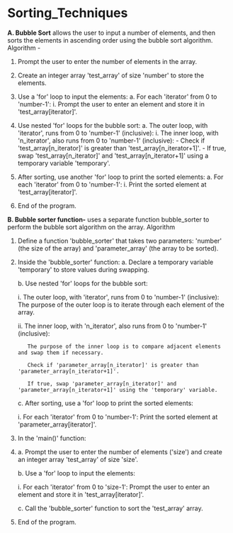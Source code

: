 # Sorting_Techniques
**A. Bubble Sort**  allows the user to input a number of elements, and then sorts the elements in ascending order using the bubble sort algorithm. 
Algorithm -

1. Prompt the user to enter the number of elements in the array.

2. Create an integer array 'test_array' of size 'number' to store the elements.

3. Use a 'for' loop to input the elements:
   a. For each 'iterator' from 0 to 'number-1':
      i. Prompt the user to enter an element and store it in 'test_array[iterator]'.

4. Use nested 'for' loops for the bubble sort:
   a. The outer loop, with 'iterator', runs from 0 to 'number-1' (inclusive):
      i. The inner loop, with 'n_iterator', also runs from 0 to 'number-1' (inclusive):
         - Check if 'test_array[n_iterator]' is greater than 'test_array[n_iterator+1]'.
         - If true, swap 'test_array[n_iterator]' and 'test_array[n_iterator+1]' using a temporary variable 'temporary'.

5. After sorting, use another 'for' loop to print the sorted elements:
   a. For each 'iterator' from 0 to 'number-1':
      i. Print the sorted element at 'test_array[iterator]'.

6. End of the program.

**B. Bubble sorter function-**  uses a separate function bubble_sorter to perform the bubble sort algorithm on the array.
Algorithm 

1. Define a function 'bubble_sorter' that takes two parameters: 'number' (the size of the array) and 'parameter_array' (the array to be sorted).

2. Inside the 'bubble_sorter' function:
   a. Declare a temporary variable 'temporary' to store values during swapping.
   
   b. Use nested 'for' loops for the bubble sort:
   
      i. The outer loop, with 'iterator', runs from 0 to 'number-1' (inclusive):
   The purpose of the outer loop is to iterate through each element of the array.
   
      ii. The inner loop, with 'n_iterator', also runs from 0 to 'number-1' (inclusive):
   
          The purpose of the inner loop is to compare adjacent elements and swap them if necessary.
   
          Check if 'parameter_array[n_iterator]' is greater than 'parameter_array[n_iterator+1]'.
   
          If true, swap 'parameter_array[n_iterator]' and 'parameter_array[n_iterator+1]' using the 'temporary' variable.
   
   c. After sorting, use a 'for' loop to print the sorted elements:
   
      i. For each 'iterator' from 0 to 'number-1': Print the sorted element at 'parameter_array[iterator]'.
   

4. In the 'main()' function:
5. 
   a. Prompt the user to enter the number of elements ('size') and create an integer array 'test_array' of size 'size'.
   
   b. Use a 'for' loop to input the elements:
   
      i. For each 'iterator' from 0 to 'size-1': Prompt the user to enter an element and store it in 'test_array[iterator]'.
   
   c. Call the 'bubble_sorter' function to sort the 'test_array' array.
   


7. End of the program.





